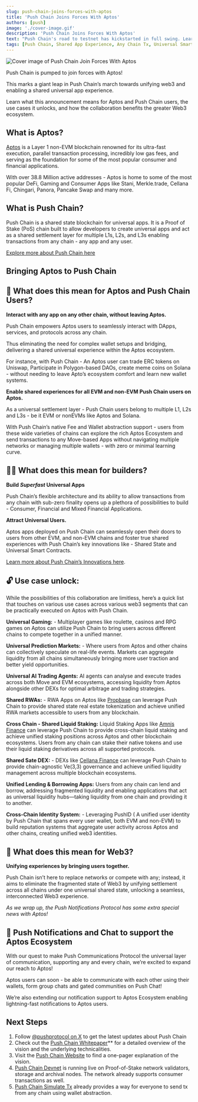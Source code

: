 ```yaml
---
slug: push-chain-joins-forces-with-aptos
title: 'Push Chain Joins Forces With Aptos'
authors: [push]
image: './cover-image.gif'
description: 'Push Chain Joins Forces With Aptos'
text: "Push Chain's road to testnet has kickstarted in full swing. Learn everything about our collaboration with Aptos - what it means for Push and Aptos users, the use cases it unlocks and more!"
tags: [Push Chain, Shared App Experience, Any Chain Tx, Universal Smart Contracts, Shared State Blockchain, Consumer Tx, Parallel Validators, Dynamic Sharding]
---
```



![Cover image of Push Chain Join Forces With Aptos ](./cover-image.gif)

<!--truncate-->

Push Chain is pumped to join forces with Aptos!

This marks a giant leap in Push Chain’s march towards unifying web3 and enabling a shared universal app experience. 

Learn what this announcement means for Aptos and Push Chain users, the use cases it unlocks, and how the collaboration benefits the greater Web3 ecosystem.

## What is Aptos?

[Aptos](https://aptosfoundation.org/) is a Layer 1 non-EVM blockchain renowned for its ultra-fast execution, parallel transaction processing, incredibly low gas fees, and serving as the foundation for some of the most popular consumer and financial applications.

With over 38.8 Million active addresses -  Aptos is home to some of the most popular DeFi, Gaming and Consumer Apps like Stani,  Merkle.trade, Cellana Fi, Chingari, Panora, Pancake Swap and many more.

## What is Push Chain?

Push Chain is a shared state blockchain for universal apps. It is a Proof of Stake (PoS) chain
built to allow developers to create universal apps and act as a shared settlement layer for multiple L1s, L2s, and L3s enabling transactions from any chain - any app and any user.

[Explore more about Push Chain here](https://push.org/chain/)


## Bringing Aptos to Push Chain

## **👥 What does this mean for Aptos and Push Chain Users?**

**Interact with any app on any other chain, without leaving Aptos.**

Push Chain empowers Aptos users to seamlessly interact with DApps, services, and protocols across any chain.

Thus eliminating the need for complex wallet setups and bridging, delivering a shared universal experience within the Aptos ecosystem.

For instance, with Push Chain - An Aptos user can trade ERC tokens on Uniswap, Participate in Polygon-based DAOs, create meme coins on Solana - without needing to leave Apto’s ecosystem comfort and learn new wallet systems.

**Enable shared experiences for all EVM and non-EVM Push Chain users on Aptos.**

As a universal settlement layer - Push Chain users belong to multiple L1, L2s and L3s - be it EVM or nonEVMs like Aptos and Solana.

With Push Chain’s native Fee and Wallet abstraction support - users from these wide varieties of chains can explore the rich Aptos Ecosystem and send transactions to any Move-based Apps without navigating multiple networks or managing multiple wallets - with zero or minimal learning curve.


## 👷‍♂️ What does this mean for builders?

**Build *Superfast* Universal Apps**

Push Chain’s flexible architecture and its ability to allow transactions from any chain with sub-zero finality opens up a plethora of possibilities to build - Consumer,  Financial and Mixed Financial Applications.

**Attract Universal Users.**

Aptos apps deployed on Push Chain can seamlessly open their doors to users from other EVM, and non-EVM chains and foster true shared experiences with Push Chain’s key innovations like - Shared State and Universal Smart Contracts.

[Learn more about Push Chain’s Innovations here](https://push.org/blog/innovations-by-push-chain/).


## 🔓 Use case unlock:

While the possibilities of this collaboration are limitless, here’s a quick list that touches on various use cases across various web3 segments that can be practically executed on Aptos with Push Chain.

**Universal Gaming:** - Multiplayer games like roulette, casinos and RPG games on Aptos can utilize Push Chain to bring users across different chains to compete together in a unified manner.

**Universal Prediction Markets:** - Where users from Aptos and other chains can collectively speculate on real-life events. Markets can aggregate liquidity from all chains simultaneously bringing more user traction and better yield opportunities.

**Universal AI Trading Agents:** AI agents can analyse and execute trades across both Move and EVM ecosystems, accessing liquidity from Aptos alongside other DEXs for optimal arbitrage and trading strategies.

**Shared RWAs:** - RWA Apps on Aptos like [Propbase](https://www.propbase.app/) can leverage Push Chain to provide shared state real estate tokenization and achieve unified RWA markets accessible to users from any blockchain.

**Cross Chain - Shared Liquid Staking:** Liquid Staking Apps like [Amnis Finance](https://amnis.finance/) can leverage Push Chain to provide cross-chain liquid staking and achieve unified staking positions across Aptos and other blockchain ecosystems. Users from any chain can stake their native tokens and use their liquid staking derivatives across all supported protocols.

**Shared Sate DEX:** - DEXs like [Cellana Finance](https://cellana.finance/) can leverage Push Chain to provide chain-agnostic Ve(3,3) governance and achieve unified liquidity management across multiple blockchain ecosystems. 

**Unified Lending & Borrowing Apps:** Users from any chain can lend and borrow, addressing fragmented liquidity and enabling applications that act as universal liquidity hubs—taking liquidity from one chain and providing it to another.

**Cross-Chain Identity System:** - Leveraging PushID ( A unified user identity by Push Chain that spans every user wallet, both EVM and non-EVM) to build reputation systems that aggregate user activity across Aptos and other chains, creating unified web3 identities.


## 🌌 What does this mean for Web3?

**Unifying experiences by bringing users together.**

Push Chain isn’t here to replace networks or compete with any; instead, it aims to eliminate the fragmented state of Web3 by unifying settlement across all chains under one universal shared state, unlocking a seamless, interconnected Web3 experience.

*As we wrap up, the Push Notifications Protocol has some extra special news with Aptos!*

## 🔔 Push Notifications and Chat to support the Aptos Ecosystem

With our quest to make Push Communications Protocol the universal layer of communication, supporting any and every chain, we’re excited to expand our reach to Aptos!

Aptos users can soon - be able to communicate with each other using their wallets, form group chats and gated communities on Push Chat!

We’re also extending our notification support to Aptos Ecosystem enabling lightning-fast notifications to Aptos users.


## Next Steps

1. Follow [@pushprotocol on X](https://x.com/pushprotocol) to get the latest updates about Push Chain
2. Check out the [Push Chain Whitepaper](https://whitepaper.push.org/?utm_source=pushblog&utm_medium=referral&utm_campaign=pcgov)** for a detailed overview of the vision and the underlying technicalities.
3. Visit the [Push Chain Website](https://push.org/chain?utm_source=pushblog&utm_medium=referral&utm_campaign=pcgov) to find a one-pager explanation of the vision.
4. [Push Chain Devnet](https://scan.push.org/?utm_source=pushblog&utm_medium=referral&utm_campaign=pcgov) is running live on Proof-of-Stake network validators, storage and archival nodes. The network already supports consumer transactions as well.
5. [Push Chain Simulate Tx](https://simulate.push.org/?utm_source=pushblog&utm_medium=referral&utm_campaign=pcgov) already provides a way for everyone to send tx from any chain using wallet abstraction.